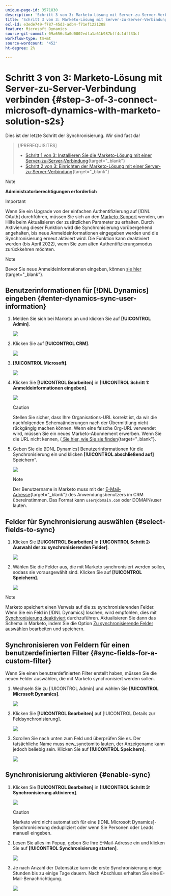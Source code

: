 ```yaml
---
unique-page-id: 3571830
description: 'Schritt 3 von 3: Marketo-Lösung mit Server-zu-Server-Verbindung verbinden - Marketo-Dokumente - Produktdokumentation'
title: 'Schritt 3 von 3: Marketo-Lösung mit Server-zu-Server-Verbindung verbinden'
exl-id: e3ede749-f787-45d3-adb4-f71ef1221208
feature: Microsoft Dynamics
source-git-commit: 09a656c3a0d0002edfa1a61b987bff4c1dff33cf
workflow-type: tm+mt
source-wordcount: '452'
ht-degree: 2%

---
```


# Schritt 3 von 3: Marketo-Lösung mit Server-zu-Server-Verbindung verbinden {#step-3-of-3-connect-microsoft-dynamics-with-marketo-solution-s2s}

Dies ist der letzte Schritt der Synchronisierung. Wir sind fast da!

>[!PREREQUISITES]
>
>* [Schritt 1 von 3: Installieren Sie die Marketo-Lösung mit einer Server-zu-Server-Verbindung](/help/marketo/product-docs/crm-sync/microsoft-dynamics-sync/sync-setup/microsoft-dynamics-365-with-s2s-connection/step-1-of-3-install.md){target="_blank"}
>* [Schritt 2 von 3: Einrichten der Marketo-Lösung mit einer Server-zu-Server-Verbindung](/help/marketo/product-docs/crm-sync/microsoft-dynamics-sync/sync-setup/microsoft-dynamics-365-with-s2s-connection/step-2-of-3-set-up.md){target="_blank"}

>[!NOTE]
>
>**Administratorberechtigungen erforderlich**

>[!IMPORTANT]
>
>Wenn Sie ein Upgrade von der einfachen Authentifizierung auf [!DNL OAuth] durchführen, müssen Sie sich an den [Marketo-Support](https://nation.marketo.com/t5/support/ct-p/Support) wenden, um Hilfe beim Aktualisieren der zusätzlichen Parameter zu erhalten. Durch Aktivierung dieser Funktion wird die Synchronisierung vorübergehend angehalten, bis neue Anmeldeinformationen eingegeben werden und die Synchronisierung erneut aktiviert wird. Die Funktion kann deaktiviert werden (bis April 2022), wenn Sie zum alten Authentifizierungsmodus zurückkehren möchten.

>[!NOTE]
>
>Bevor Sie neue Anmeldeinformationen eingeben, können [ sie hier ](/help/marketo/product-docs/crm-sync/microsoft-dynamics-sync/sync-setup/validate-microsoft-dynamics-sync.md){target="_blank"}.

## Benutzerinformationen für [!DNL Dynamics] eingeben {#enter-dynamics-sync-user-information}

1. Melden Sie sich bei Marketo an und klicken Sie auf **[!UICONTROL Admin]**.

   ![](assets/login-admin.png)

1. Klicken Sie auf **[!UICONTROL CRM]**.

   ![](assets/image2015-3-16-9-3a47-3a34.png)

1. **[!UICONTROL Microsoft]**.

   ![](assets/image2015-3-16-9-3a50-3a6.png)

1. Klicken Sie **[!UICONTROL Bearbeiten]** in **[!UICONTROL Schritt 1: Anmeldeinformationen eingeben]**.

   ![](assets/image2015-3-16-9-3a48-3a43.png)

   >[!CAUTION]
   >
   >Stellen Sie sicher, dass Ihre Organisations-URL korrekt ist, da wir die nachfolgenden Schemaänderungen nach der Übermittlung nicht rückgängig machen können. Wenn eine falsche Org-URL verwendet wird, müssen Sie ein neues Marketo-Abonnement erwerben. Wenn Sie die URL nicht kennen, ([ Sie hier, wie Sie sie finden](/help/marketo/product-docs/crm-sync/microsoft-dynamics-sync/sync-setup/view-the-organization-service-url.md){target="_blank"}.

1. Geben Sie die [!DNL Dynamics] Benutzerinformationen für die Synchronisierung ein und klicken **[!UICONTROL abschließend auf]** Speichern“.

   ![](assets/step-3-of-3-connect-s2s-5.png)

   >[!NOTE]
   >
   >Der Benutzername in Marketo muss mit der [E-Mail-Adresse](https://docs.microsoft.com/en-us/power-platform/admin/manage-application-users#view-or-edit-the-details-of-an-application-user){target="_blank"} des Anwendungsbenutzers im CRM übereinstimmen. Das Format kann `user@domain.com` oder DOMAIN\user lauten.

## Felder für Synchronisierung auswählen {#select-fields-to-sync}

1. Klicken Sie **[!UICONTROL Bearbeiten]** in **[!UICONTROL Schritt 2: Auswahl der zu synchronisierenden Felder]**.

   ![](assets/image2015-3-16-9-3a51-3a28.png)

1. Wählen Sie die Felder aus, die mit Marketo synchronisiert werden sollen, sodass sie vorausgewählt sind. Klicken Sie auf **[!UICONTROL Speichern]**.

   ![](assets/image2016-8-25-15-3a6-3a11.png)

>[!NOTE]
>
>Marketo speichert einen Verweis auf die zu synchronisierenden Felder. Wenn Sie ein Feld in [!DNL Dynamics] löschen, wird empfohlen, dies mit [Synchronisierung deaktiviert](/help/marketo/product-docs/crm-sync/salesforce-sync/enable-disable-the-salesforce-sync.md) durchzuführen. Aktualisieren Sie dann das Schema in Marketo, indem Sie die Option [Zu synchronisierende Felder auswählen](/help/marketo/product-docs/crm-sync/microsoft-dynamics-sync/microsoft-dynamics-sync-details/microsoft-dynamics-sync-field-sync/editing-fields-to-sync-before-deleting-them-in-dynamics.md) bearbeiten und speichern.

## Synchronisieren von Feldern für einen benutzerdefinierten Filter {#sync-fields-for-a-custom-filter}

Wenn Sie einen benutzerdefinierten Filter erstellt haben, müssen Sie die neuen Felder auswählen, die mit Marketo synchronisiert werden sollen.

1. Wechseln Sie zu [!UICONTROL Admin] und wählen Sie **[!UICONTROL Microsoft Dynamics]**.

   ![](assets/image2015-10-9-9-3a50-3a9.png)

1. Klicken Sie **[!UICONTROL Bearbeiten]** auf [!UICONTROL Details zur Feldsynchronisierung].

   ![](assets/image2015-10-9-9-3a52-3a23.png)

1. Scrollen Sie nach unten zum Feld und überprüfen Sie es. Der tatsächliche Name muss new_synctomito lauten, der Anzeigename kann jedoch beliebig sein. Klicken Sie auf **[!UICONTROL Speichern]**.

   ![](assets/image2016-8-25-15-3a7-3a35.png)

## Synchronisierung aktivieren {#enable-sync}

1. Klicken Sie **[!UICONTROL Bearbeiten]** in **[!UICONTROL Schritt 3: Synchronisierung aktivieren]**.

   ![](assets/image2015-3-16-9-3a52-3a2.png)

   >[!CAUTION]
   >
   >Marketo wird nicht automatisch für eine [!DNL Microsoft Dynamics]-Synchronisierung dedupliziert oder wenn Sie Personen oder Leads manuell eingeben.

1. Lesen Sie alles im Popup, geben Sie Ihre E-Mail-Adresse ein und klicken Sie auf **[!UICONTROL Synchronisierung starten]**.

   ![](assets/image2015-3-16-9-3a55-3a10.png)

1. Je nach Anzahl der Datensätze kann die erste Synchronisierung einige Stunden bis zu einige Tage dauern. Nach Abschluss erhalten Sie eine E-Mail-Benachrichtigung.

   ![](assets/image2015-3-16-9-3a59-3a51.png)
